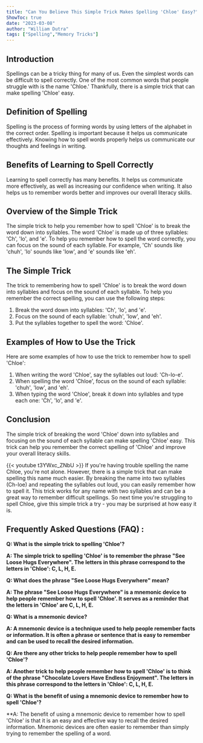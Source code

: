 ```yaml
---
title: "Can You Believe This Simple Trick Makes Spelling 'Chloe' Easy?"
ShowToc: true 
date: "2023-03-08"
author: "William Dutra" 
tags: ["Spelling","Memory Tricks"]
---
```

## Introduction
Spellings can be a tricky thing for many of us. Even the simplest words can be difficult to spell correctly. One of the most common words that people struggle with is the name 'Chloe.' Thankfully, there is a simple trick that can make spelling 'Chloe' easy. 

## Definition of Spelling
Spelling is the process of forming words by using letters of the alphabet in the correct order. Spelling is important because it helps us communicate effectively. Knowing how to spell words properly helps us communicate our thoughts and feelings in writing.

## Benefits of Learning to Spell Correctly
Learning to spell correctly has many benefits. It helps us communicate more effectively, as well as increasing our confidence when writing. It also helps us to remember words better and improves our overall literacy skills.

## Overview of the Simple Trick
The simple trick to help you remember how to spell 'Chloe' is to break the word down into syllables. The word 'Chloe' is made up of three syllables: 'Ch', 'lo', and 'e'. To help you remember how to spell the word correctly, you can focus on the sound of each syllable. For example, 'Ch' sounds like 'chuh', 'lo' sounds like 'low', and 'e' sounds like 'eh'.

## The Simple Trick
The trick to remembering how to spell 'Chloe' is to break the word down into syllables and focus on the sound of each syllable. To help you remember the correct spelling, you can use the following steps:

1. Break the word down into syllables: 'Ch', 'lo', and 'e'.
2. Focus on the sound of each syllable: 'chuh', 'low', and 'eh'.
3. Put the syllables together to spell the word: 'Chloe'.

## Examples of How to Use the Trick
Here are some examples of how to use the trick to remember how to spell 'Chloe':

1. When writing the word 'Chloe', say the syllables out loud: 'Ch-lo-e'.
2. When spelling the word 'Chloe', focus on the sound of each syllable: 'chuh', 'low', and 'eh'.
3. When typing the word 'Chloe', break it down into syllables and type each one: 'Ch', 'lo', and 'e'.

## Conclusion
The simple trick of breaking the word 'Chloe' down into syllables and focusing on the sound of each syllable can make spelling 'Chloe' easy. This trick can help you remember the correct spelling of 'Chloe' and improve your overall literacy skills.

{{< youtube t3YWxc_ZNbU >}} 
If you're having trouble spelling the name Chloe, you're not alone. However, there is a simple trick that can make spelling this name much easier. By breaking the name into two syllables (Ch-loe) and repeating the syllables out loud, you can easily remember how to spell it. This trick works for any name with two syllables and can be a great way to remember difficult spellings. So next time you're struggling to spell Chloe, give this simple trick a try - you may be surprised at how easy it is.

## Frequently Asked Questions (FAQ) :
**Q: What is the simple trick to spelling 'Chloe'?**

**A: The simple trick to spelling 'Chloe' is to remember the phrase "See Loose Hugs Everywhere". The letters in this phrase correspond to the letters in 'Chloe': C, L, H, E.**

**Q: What does the phrase "See Loose Hugs Everywhere" mean?**

**A: The phrase "See Loose Hugs Everywhere" is a mnemonic device to help people remember how to spell 'Chloe'. It serves as a reminder that the letters in 'Chloe' are C, L, H, E.**

**Q: What is a mnemonic device?**

**A: A mnemonic device is a technique used to help people remember facts or information. It is often a phrase or sentence that is easy to remember and can be used to recall the desired information.**

**Q: Are there any other tricks to help people remember how to spell 'Chloe'?**

**A: Another trick to help people remember how to spell 'Chloe' is to think of the phrase "Chocolate Lovers Have Endless Enjoyment". The letters in this phrase correspond to the letters in 'Chloe': C, L, H, E.**

**Q: What is the benefit of using a mnemonic device to remember how to spell 'Chloe'?**

**A: The benefit of using a mnemonic device to remember how to spell 'Chloe' is that it is an easy and effective way to recall the desired information. Mnemonic devices are often easier to remember than simply trying to remember the spelling of a word.





